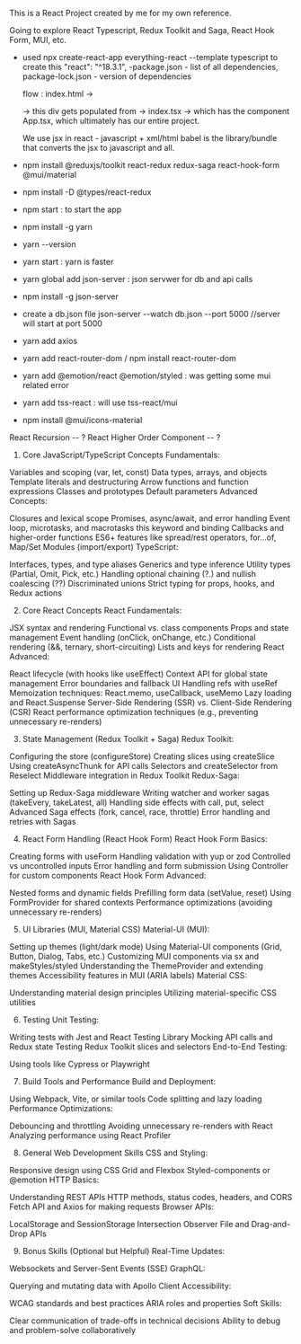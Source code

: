 This is a React Project created by me for my own reference.

Going to explore React Typescript, Redux Toolkit and Saga, React Hook Form, MUI, etc.

- used npx create-react-app everything-react --template typescript to create this
        "react": "^18.3.1",
    -package.json - list of all dependencies, package-lock.json - version of dependencies

    flow : index.html -> <div id="root"></div> -> this div gets populated from -> index.tsx 
        -> which has the component App.tsx, which ultimately has our entire project.

    We use jsx in react - javascript + xml/html
    babel is the library/bundle that converts the jsx to javascript and all.
    
- npm install @reduxjs/toolkit react-redux redux-saga react-hook-form @mui/material 

- npm install -D @types/react-redux

- npm start : to start the app

- npm install -g yarn
- yarn --version 
- yarn start : yarn is faster

- yarn global add json-server : json servwer for db and api calls
- npm install -g json-server 

- create a db.json file
json-server --watch db.json --port 5000
//server will start at port 5000

- yarn add axios
- yarn add react-router-dom / npm install react-router-dom

- yarn add @emotion/react @emotion/styled : was getting some mui related error
- yarn add tss-react : will use tss-react/mui
- npm install @mui/icons-material






React Recursion -- ?
React Higher Order Component -- ?





















































































































1. Core JavaScript/TypeScript Concepts
Fundamentals:

Variables and scoping (var, let, const)
Data types, arrays, and objects
Template literals and destructuring
Arrow functions and function expressions
Classes and prototypes
Default parameters
Advanced Concepts:

Closures and lexical scope
Promises, async/await, and error handling
Event loop, microtasks, and macrotasks
this keyword and binding
Callbacks and higher-order functions
ES6+ features like spread/rest operators, for...of, Map/Set
Modules (import/export)
TypeScript:

Interfaces, types, and type aliases
Generics and type inference
Utility types (Partial, Omit, Pick, etc.)
Handling optional chaining (?.) and nullish coalescing (??)
Discriminated unions
Strict typing for props, hooks, and Redux actions


2. Core React Concepts
React Fundamentals:

JSX syntax and rendering
Functional vs. class components
Props and state management
Event handling (onClick, onChange, etc.)
Conditional rendering (&&, ternary, short-circuiting)
Lists and keys for rendering
React Advanced:

React lifecycle (with hooks like useEffect)
Context API for global state management
Error boundaries and fallback UI
Handling refs with useRef
Memoization techniques:
React.memo, useCallback, useMemo
Lazy loading and React.Suspense
Server-Side Rendering (SSR) vs. Client-Side Rendering (CSR)
React performance optimization techniques (e.g., preventing unnecessary re-renders)


3. State Management (Redux Toolkit + Saga)
Redux Toolkit:

Configuring the store (configureStore)
Creating slices using createSlice
Using createAsyncThunk for API calls
Selectors and createSelector from Reselect
Middleware integration in Redux Toolkit
Redux-Saga:

Setting up Redux-Saga middleware
Writing watcher and worker sagas (takeEvery, takeLatest, all)
Handling side effects with call, put, select
Advanced Saga effects (fork, cancel, race, throttle)
Error handling and retries with Sagas



4. React Form Handling (React Hook Form)
React Hook Form Basics:

Creating forms with useForm
Handling validation with yup or zod
Controlled vs uncontrolled inputs
Error handling and form submission
Using Controller for custom components
React Hook Form Advanced:

Nested forms and dynamic fields
Prefilling form data (setValue, reset)
Using FormProvider for shared contexts
Performance optimizations (avoiding unnecessary re-renders)



5. UI Libraries (MUI, Material CSS)
Material-UI (MUI):

Setting up themes (light/dark mode)
Using Material-UI components (Grid, Button, Dialog, Tabs, etc.)
Customizing MUI components via sx and makeStyles/styled
Understanding the ThemeProvider and extending themes
Accessibility features in MUI (ARIA labels)
Material CSS:

Understanding material design principles
Utilizing material-specific CSS utilities



6. Testing
Unit Testing:

Writing tests with Jest and React Testing Library
Mocking API calls and Redux state
Testing Redux Toolkit slices and selectors
End-to-End Testing:

Using tools like Cypress or Playwright



7. Build Tools and Performance
Build and Deployment:

Using Webpack, Vite, or similar tools
Code splitting and lazy loading
Performance Optimizations:

Debouncing and throttling
Avoiding unnecessary re-renders with React
Analyzing performance using React Profiler



8. General Web Development Skills
CSS and Styling:

Responsive design using CSS Grid and Flexbox
Styled-components or @emotion
HTTP Basics:

Understanding REST APIs
HTTP methods, status codes, headers, and CORS
Fetch API and Axios for making requests
Browser APIs:

LocalStorage and SessionStorage
Intersection Observer
File and Drag-and-Drop APIs



9. Bonus Skills (Optional but Helpful)
Real-Time Updates:

Websockets and Server-Sent Events (SSE)
GraphQL:

Querying and mutating data with Apollo Client
Accessibility:

WCAG standards and best practices
ARIA roles and properties
Soft Skills:

Clear communication of trade-offs in technical decisions
Ability to debug and problem-solve collaboratively
